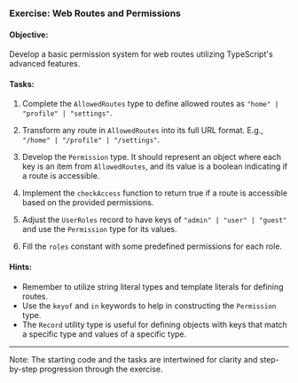 ### **Exercise: Web Routes and Permissions**

#### **Objective**:
Develop a basic permission system for web routes utilizing TypeScript's advanced features.


#### **Tasks**:

1. Complete the `AllowedRoutes` type to define allowed routes as `"home" | "profile" | "settings"`.

2. Transform any route in `AllowedRoutes` into its full URL format. E.g., `"/home" | "/profile" | "/settings"`.

3. Develop the `Permission` type. It should represent an object where each key is an item from `AllowedRoutes`, and its value is a boolean indicating if a route is accessible.

4. Implement the `checkAccess` function to return true if a route is accessible based on the provided permissions.

5. Adjust the `UserRoles` record to have keys of `"admin" | "user" | "guest"` and use the `Permission` type for its values.

6. Fill the `roles` constant with some predefined permissions for each role.

#### **Hints**:

- Remember to utilize string literal types and template literals for defining routes.
- Use the `keyof` and `in` keywords to help in constructing the `Permission` type.
- The `Record` utility type is useful for defining objects with keys that match a specific type and values of a specific type.

---

Note: The starting code and the tasks are intertwined for clarity and step-by-step progression through the exercise.